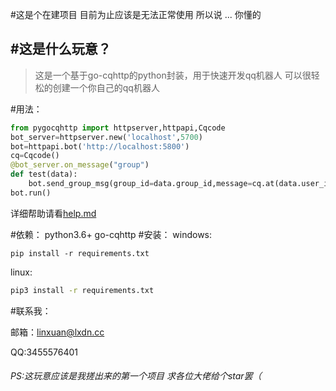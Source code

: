 #这是个在建项目 目前为止应该是无法正常使用 所以说 ... 你懂的

#这是什么玩意？
---
>这是一个基于go-cqhttp的python封装，用于快速开发qq机器人
    可以很轻松的创建一个你自己的qq机器人

#用法：

```python
from pygocqhttp import httpserver,httpapi,Cqcode
bot_server=httpserver.new('localhost',5700)
bot=httpapi.bot('http://localhost:5800')
cq=Cqcode()
@bot_server.on_message("group")
def test(data):
    bot.send_group_msg(group_id=data.group_id,message=cq.at(data.user_id)+"OK!")
bot.run()
```

详细帮助请看[help.md](./help.md)

#依赖：
    python3.6+
    go-cqhttp
#安装：
windows:
```batch
pip install -r requirements.txt
```
linux:
```bash
pip3 install -r requirements.txt
```
#联系我：

邮箱：[linxuan@lxdn.cc](mailto:linxuan@lxdn.cc)

QQ:3455576401

<h6>PS:这玩意应该是我搓出来的第一个项目 求各位大佬给个star罢（</h6>